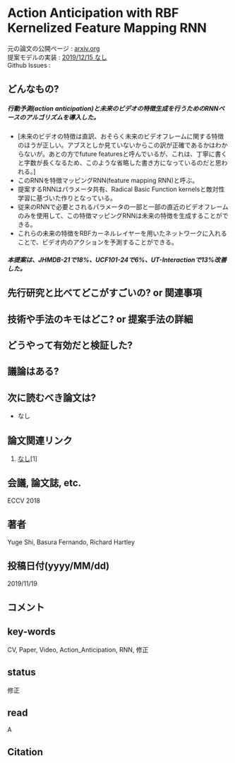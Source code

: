 # Action Anticipation with RBF Kernelized Feature Mapping RNN

元の論文の公開ページ : [arxiv.org](https://arxiv.org/abs/1911.07806)  
提案モデルの実装 : [2019/12/15 なし]()  
Github Issues : []()  

## どんなもの?
##### 行動予測(action anticipation)と未来のビデオの特徴生成を行うためのRNNベースのアルゴリズムを導入した。
- [未来のビデオの特徴は直訳、おそらく未来のビデオフレームに関する特徴のほうが正しい。アブスとしか見ていないからこの訳が正確であるかはわからないが。あとの方でfuture featuresと呼んでいるが、これは、丁寧に書くと字数が長くなるため、このような省略した書き方になっているのだと思われる。]
- このRNNを特徴マッピングRNN(feature mapping RNN)と呼ぶ。
- 提案するRNNはパラメータ共有、Radical Basic Function kernelsと敵対性学習に基づいた作りとなっている。
- 従来のRNNで必要とされるパラメータの一部と一部の直近のビデオフレームのみを使用して、この特徴マッピングRNNは未来の特徴を生成することができる。
- これらの未来の特徴をRBFカーネルレイヤーを用いたネットワークに入れることで、ビデオ内のアクションを予測することができる。 

##### 本提案は、JHMDB-21で18%、UCF101-24で6%、UT-Interactionで13%改善した。

## 先行研究と比べてどこがすごいの? or 関連事項

## 技術や手法のキモはどこ? or 提案手法の詳細

## どうやって有効だと検証した?

## 議論はある?

## 次に読むべき論文は?
- なし

## 論文関連リンク
1. [なし]()[1]

## 会議, 論文誌, etc.
ECCV 2018

## 著者
Yuge Shi, Basura Fernando, Richard Hartley

## 投稿日付(yyyy/MM/dd)
2019/11/19

## コメント

## key-words
CV, Paper, Video, Action_Anticipation, RNN, 修正

## status
修正

## read
A

## Citation



